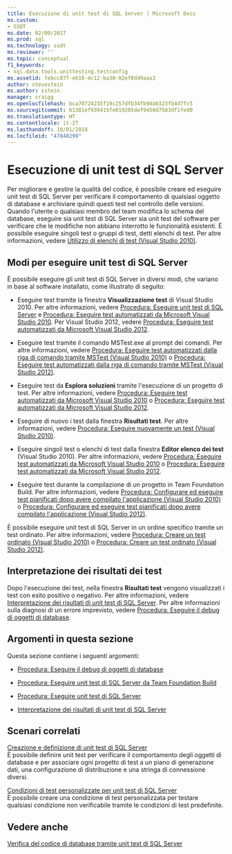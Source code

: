 ```yaml
---
title: Esecuzione di unit test di SQL Server | Microsoft Docs
ms.custom:
- SSDT
ms.date: 02/09/2017
ms.prod: sql
ms.technology: ssdt
ms.reviewer: ''
ms.topic: conceptual
f1_keywords:
- sql.data.tools.unittesting.testconfig
ms.assetid: febcc87f-eb18-4c12-ba30-82ef0d49aaa3
author: stevestein
ms.author: sstein
manager: craigg
ms.openlocfilehash: bca70724235f19c257dfb34fb9dab323fb4d7fc5
ms.sourcegitcommit: 61381ef939415fe019285def9450d7583df1fed0
ms.translationtype: HT
ms.contentlocale: it-IT
ms.lasthandoff: 10/01/2018
ms.locfileid: "47840299"
---
```

# <a name="running-sql-server-unit-tests"></a>Esecuzione di unit test di SQL Server
Per migliorare e gestire la qualità del codice, è possibile creare ed eseguire unit test di SQL Server per verificare il comportamento di qualsiasi oggetto di database e archiviare quindi questi test nel controllo delle versioni. Quando l'utente o qualsiasi membro del team modifica lo schema del database, eseguire sia unit test di SQL Server sia unit test del software per verificare che le modifiche non abbiano interrotto le funzionalità esistenti. È possibile eseguire singoli test o gruppi di test, detti elenchi di test. Per altre informazioni, vedere [Utilizzo di elenchi di test (Visual Studio 2010)](http://msdn.microsoft.com/library/ms182461(VS.100).aspx).  
  
## <a name="ways-to-run-sql-server-unit-tests"></a>Modi per eseguire unit test di SQL Server  
È possibile eseguire gli unit test di SQL Server in diversi modi, che variano in base al software installato, come illustrato di seguito:  
  
-   Eseguire test tramite la finestra **Visualizzazione test** di Visual Studio 2010. Per altre informazioni, vedere [Procedura: Eseguire unit test di SQL Server](../ssdt/how-to-run-sql-server-unit-tests.md) e [Procedura: Eseguire test automatizzati da Microsoft Visual Studio 2010](http://msdn.microsoft.com/library/ms182470(VS.100).aspx). Per Visual Studio 2012, vedere [Procedura: Eseguire test automatizzati da Microsoft Visual Studio 2012](http://msdn.microsoft.com/library/ms182470.aspx).  
  
-   Eseguire test tramite il comando MSTest.exe al prompt dei comandi. Per altre informazioni, vedere [Procedura: Eseguire test automatizzati dalla riga di comando tramite MSTest (Visual Studio 2010)](http://msdn.microsoft.com/library/ms182487(VS.100).aspx) o [Procedura: Eseguire test automatizzati dalla riga di comando tramite MSTest (Visual Studio 2012)](http://msdn.microsoft.com/library/ms182487.aspx).  
  
-   Eseguire test da **Esplora soluzioni** tramite l'esecuzione di un progetto di test. Per altre informazioni, vedere [Procedura: Eseguire test automatizzati da Microsoft Visual Studio 2010](http://msdn.microsoft.com/library/ms182470(VS.100).aspx) o [Procedura: Eseguire test automatizzati da Microsoft Visual Studio 2012](http://msdn.microsoft.com/library/ms182470.aspx).  
  
-   Eseguire di nuovo i test dalla finestra **Risultati test**. Per altre informazioni, vedere [Procedura: Eseguire nuovamente un test (Visual Studio 2010)](http://msdn.microsoft.com/library/ms182472(VS.100).aspx).  
  
-   Eseguire singoli test o elenchi di test dalla finestra **Editor elenco dei test** (Visual Studio 2010). Per altre informazioni, vedere [Procedura: Eseguire test automatizzati da Microsoft Visual Studio 2010](http://msdn.microsoft.com/library/ms182470(VS.100).aspx) o [Procedura: Eseguire test automatizzati da Microsoft Visual Studio 2012](http://msdn.microsoft.com/library/ms182470.aspx).  
  
-   Eseguire test durante la compilazione di un progetto in Team Foundation Build. Per altre informazioni, vedere [Procedura: Configurare ed eseguire test pianificati dopo avere compilato l'applicazione (Visual Studio 2010)](http://msdn.microsoft.com/library/ms182465(VS.100).aspx) o [Procedura: Configurare ed eseguire test pianificati dopo avere compilato l'applicazione (Visual Studio 2012)](http://msdn.microsoft.com/library/ms182465.aspx).  
  
È possibile eseguire unit test di SQL Server in un ordine specifico tramite un test ordinato. Per altre informazioni, vedere [Procedura: Creare un test ordinato (Visual Studio 2010)](http://msdn.microsoft.com/library/ms182631(VS.100).aspx) o [Procedura: Creare un test ordinato (Visual Studio 2012)](http://msdn.microsoft.com/library/ms182631.aspx).  
  
## <a name="interpreting-tests-results"></a>Interpretazione dei risultati dei test  
Dopo l'esecuzione dei test, nella finestra **Risultati test** vengono visualizzati i test con esito positivo o negativo. Per altre informazioni, vedere [Interpretazione dei risultati di unit test di SQL Server](../ssdt/interpreting-sql-server-unit-test-results.md). Per altre informazioni sulla diagnosi di un errore imprevisto, vedere [Procedura: Eseguire il debug di oggetti di database](../ssdt/how-to-debug-database-objects.md).  
  
## <a name="topics-in-this-section"></a>Argomenti in questa sezione  
Questa sezione contiene i seguenti argomenti:  
  
-   [Procedura: Eseguire il debug di oggetti di database](../ssdt/how-to-debug-database-objects.md)  
  
-   [Procedura: Eseguire unit test di SQL Server da Team Foundation Build](../ssdt/how-to-run-sql-server-unit-tests-from-team-foundation-build.md)  
  
-   [Procedura: Eseguire unit test di SQL Server](../ssdt/how-to-run-sql-server-unit-tests.md)  
  
-   [Interpretazione dei risultati di unit test di SQL Server](../ssdt/interpreting-sql-server-unit-test-results.md)  
  
## <a name="related-scenarios"></a>Scenari correlati  
[Creazione e definizione di unit test di SQL Server](../ssdt/creating-and-defining-sql-server-unit-tests.md)  
È possibile definire unit test per verificare il comportamento degli oggetti di database e per associare ogni progetto di test a un piano di generazione dati, una configurazione di distribuzione e una stringa di connessione diversi.  
  
[Condizioni di test personalizzate per unit test di SQL Server](../ssdt/custom-test-conditions-for-sql-server-unit-tests.md)  
È possibile creare una condizione di test personalizzata per testare qualsiasi condizione non verificabile tramite le condizioni di test predefinite.  
  
## <a name="see-also"></a>Vedere anche  
[Verifica del codice di database tramite unit test di SQL Server](../ssdt/verifying-database-code-by-using-sql-server-unit-tests.md)  
  
